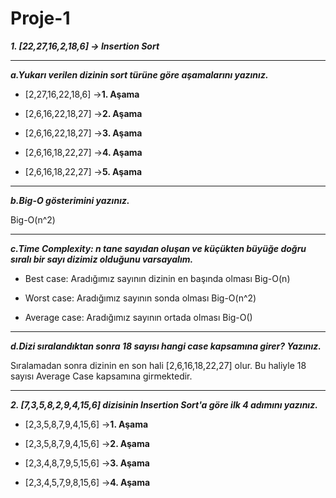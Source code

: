 # Proje-1

***1. [22,27,16,2,18,6] -> Insertion Sort***

---
***a.Yukarı verilen dizinin sort türüne göre aşamalarını yazınız.***

* [2,27,16,22,18,6] ->**1. Aşama**

* [2,6,16,22,18,27] ->**2. Aşama**

* [2,6,16,22,18,27] ->**3. Aşama**

* [2,6,16,18,22,27] ->**4. Aşama**

* [2,6,16,18,22,27] ->**5. Aşama**

---
***b.Big-O gösterimini yazınız.***

Big-O(n^2)

---
***c.Time Complexity: n tane sayıdan oluşan ve küçükten büyüğe doğru sıralı bir sayı dizimiz olduğunu varsayalım.***

- Best case: Aradığımız sayının dizinin en başında olması Big-O(n)

- Worst case: Aradığımız sayının sonda olması Big-O(n^2)

- Average case: Aradığımız sayının ortada olması Big-O()

---
***d.Dizi sıralandıktan sonra 18 sayısı hangi case kapsamına girer? Yazınız.***

Sıralamadan sonra dizinin en son hali [2,6,16,18,22,27] olur. Bu haliyle 18 sayısı Average Case kapsamına girmektedir.

---
***2. [7,3,5,8,2,9,4,15,6] dizisinin Insertion Sort'a göre ilk 4 adımını yazınız.***

* [2,3,5,8,7,9,4,15,6] ->**1. Aşama**

* [2,3,5,8,7,9,4,15,6] ->**2. Aşama**

* [2,3,4,8,7,9,5,15,6] ->**3. Aşama**

* [2,3,4,5,7,9,8,15,6] ->**4. Aşama**